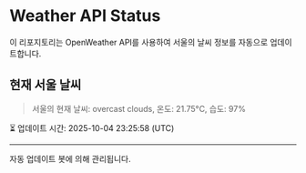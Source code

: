 
# Weather API Status

이 리포지토리는 OpenWeather API를 사용하여 서울의 날씨 정보를 자동으로 업데이트합니다.

## 현재 서울 날씨
> 서울의 현재 날씨: overcast clouds, 온도: 21.75°C, 습도: 97%

⏳ 업데이트 시간: 2025-10-04 23:25:58 (UTC)

---
자동 업데이트 봇에 의해 관리됩니다.
